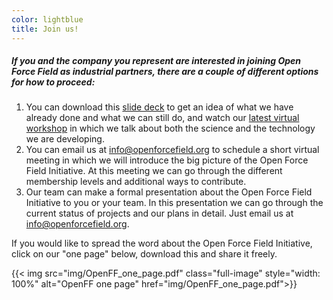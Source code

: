 ```yaml
---
color: lightblue
title: Join us!
---
```


##### If you and the company you represent are interested in joining Open Force Field as industrial partners, there are a couple of different options for how to proceed:
1. You can download this [slide deck](https://zenodo.org/record/6774452/files/2022%20Annual%20Keynote%20-%20Public%20Copy.pdf?download=1) to get an idea of what we have already done and what we can still do, and watch our [latest virtual workshop](https://youtu.be/YA3PpeFFcqk) in which we talk about both the science and the technology we are developing.
2. You can email us at <a href="mailto:info@openforcefield.org">info@openforcefield.org</a> to schedule a short virtual meeting in which we will introduce the big picture of the Open Force Field Initiative. At this meeting we can go through the different membership levels and additional ways to contribute.
3. Our team can make a formal presentation about the Open Force Field Initiative to you or your team. In this presentation we can go through the current status of projects and our plans in detail. Just email us at <a href="mailto:info@openforcefield.org">info@openforcefield.org</a>.

If you would like to spread the word about the Open Force Field Initiative, click on our "one page" below, download this and share it freely.

{{< img src="img/OpenFF_one_page.pdf" class="full-image" style="width: 100%" alt="OpenFF one page" href="img/OpenFF_one_page.pdf">}}
